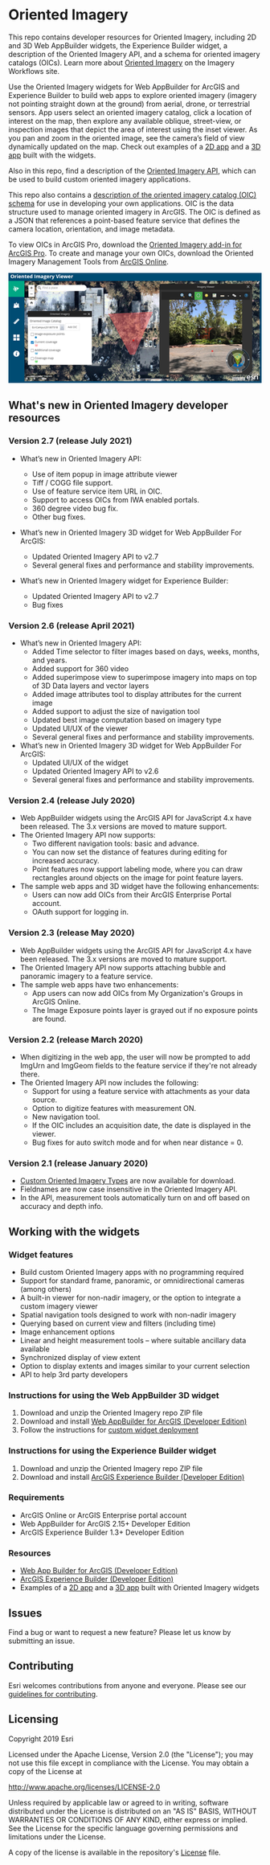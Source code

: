 # Oriented Imagery

This repo contains developer resources for Oriented Imagery, including 2D and 3D Web AppBuilder widgets, the Experience Builder widget, a description of the Oriented Imagery API, and a schema for oriented imagery catalogs (OICs). Learn more about [Oriented Imagery](https://doc.arcgis.com/en/imagery/workflows/resources/managing-and-visualizing-oriented-imagery.htm) on the Imagery Workflows site.

Use the Oriented Imagery widgets for Web AppBuilder for ArcGIS and Experience Builder to build web apps to explore oriented imagery (imagery not pointing straight down at the ground) from aerial, drone, or terrestrial sensors. App users select an oriented imagery catalog, click a location of interest on the map, then explore any available oblique, street-view, or inspection images that depict the area of interest using the inset viewer. As you pan and zoom in the oriented image, see the camera’s field of view dynamically updated on the map. Check out examples of a [2D app](https://oi1.img.arcgis.com/app/index.html) and a [3D app](https://oi1.img.arcgis.com/app3D/index.html) built with the widgets.

Also in this repo, find a description of the [Oriented Imagery API](OrientedImagery_API.pdf), which can be used to build custom oriented imagery applications. 

This repo also contains a [description of the oriented imagery catalog (OIC) schema](OrientedImageryCatalog_Schema.pdf) for use in developing your own applications. OIC is the data structure used to manage oriented imagery in ArcGIS. The OIC is defined as a JSON that references a point-based feature service that defines the camera location, orientation, and image metadata. 

To view OICs in ArcGIS Pro, download the [Oriented Imagery add-in for ArcGIS Pro](https://esriurl.com/OrientedImageryAddIn). To create and manage your own OICs, download the Oriented Imagery Management Tools from [ArcGIS Online](https://www.arcgis.com/home/item.html?id=36ee0bbedca64a5a8b68d7c69ab51728).

![App](OrientedImageryExampleApp.png)


## What's new in Oriented Imagery developer resources

### Version 2.7 (release July 2021)

* What’s new in Oriented Imagery API:
   - Use of item popup in image attribute viewer
   - Tiff / COGG file support.
   - Use of feature service item URL in OIC.
   - Support to access OICs from IWA enabled portals.
   - 360 degree video bug fix.
   - Other bug fixes.

* What’s new in Oriented Imagery 3D widget for Web AppBuilder For ArcGIS:
   - Updated Oriented Imagery API to v2.7
   - Several general fixes and performance and stability improvements.
   
* What’s new in Oriented Imagery widget for Experience Builder:
   - Updated Oriented Imagery API to v2.7
   - Bug fixes

### Version 2.6 (release April 2021)

* What’s new in Oriented Imagery API:
   - Added Time selector to filter images based on days, weeks, months, and years.
   - Added support for 360 video
   - Added superimpose view to superimpose imagery into maps on top of 3D Data layers and vector layers
   - Added image attributes tool to display attributes for the current image
   - Added support to adjust the size of navigation tool
   - Updated best image computation based on imagery type
   - Updated UI/UX of the viewer
   - Several general fixes and performance and stability improvements.
* What’s new in Oriented Imagery 3D widget for Web AppBuilder For ArcGIS:
   - Updated UI/UX of the widget
   - Updated Oriented Imagery API to v2.6
   - Several general fixes and performance and stability improvements.

### Version 2.4 (release July 2020)

* Web AppBuilder widgets using the ArcGIS API for JavaScript 4.x have been released. The 3.x versions are moved to mature support.
* The Oriented Imagery API now supports: 
    - Two different navigation tools: basic and advance.
	- You can now set the distance of features during editing for increased accuracy.
	- Point features now support labeling mode, where you can draw rectangles around objects on the image for point feature layers. 
* The sample web apps and 3D widget have the following enhancements:
	- Users can now add OICs from their ArcGIS Enterprise Portal account.
	- OAuth support for logging in.

### Version 2.3 (release May 2020)

* Web AppBuilder widgets using the ArcGIS API for JavaScript 4.x have been released. The 3.x versions are moved to mature support.
* The Oriented Imagery API now supports attaching bubble and panoramic imagery to a feature service.
* The sample web apps have two enhancements:
	- App users can now add OICs from My Organization's Groups in ArcGIS Online. 
	- The Image Exposure points layer is grayed out if no exposure points are found.

### Version 2.2 (release March 2020)

* When digitizing in the web app, the user will now be prompted to add ImgUrn and ImgGeom fields to the feature service if they're not already there.
* The Oriented Imagery API now includes the following:
	- Support for using a feature service with attachments as your data source.
	- Option to digitize features with measurement ON.
	- New navigation tool.
	- If the OIC includes an acquisition date, the date is displayed in the viewer.
	- Bug fixes for auto switch mode and for when near distance = 0.

### Version 2.1 (release January 2020)

* [Custom Oriented Imagery Types](https://github.com/Esri/oriented-imagery/tree/master/CustomTypes) are now available for download.
* Fieldnames are now case insensitive in the Oriented Imagery API.
* In the API, measurement tools automatically turn on and off based on accuracy and depth info.

## Working with the widgets

### Widget features

* Build custom Oriented Imagery apps with no programming required
* Support for standard frame, panoramic, or omnidirectional cameras (among others) 
* A built-in viewer for non-nadir imagery, or the option to integrate a custom imagery viewer
* Spatial navigation tools designed to work with non-nadir imagery
* Querying based on current view and filters (including time)
* Image enhancement options
* Linear and height measurement tools – where suitable ancillary data available
* Synchronized display of view extent
* Option to display extents and images similar to your current selection
* API to help 3rd party developers


### Instructions for using the Web AppBuilder 3D widget

1. Download and unzip the Oriented Imagery repo ZIP file
2. Download and install [Web AppBuilder for ArcGIS (Developer Edition)](https://developers.arcgis.com/web-appbuilder/guide/getstarted.htm)
3. Follow the instructions for [custom widget deployment](https://developers.arcgis.com/web-appbuilder/guide/deploy-custom-widget-and-theme.htm) 

### Instructions for using the Experience Builder widget

1. Download and unzip the Oriented Imagery repo ZIP file
2. Download and install [ArcGIS Experience Builder (Developer Edition)](https://developers.arcgis.com/experience-builder/guide/)


### Requirements

* ArcGIS Online or ArcGIS Enterprise portal account
* Web AppBuilder for ArcGIS 2.15+ Developer Edition
* ArcGIS Experience Builder 1.3+ Developer Edition

### Resources

* [Web App Builder for ArcGIS (Developer Edition)](https://developers.arcgis.com/web-appbuilder/)
* [ArcGIS Experience Builder (Developer Edition)](https://developers.arcgis.com/experience-builder/)
* Examples of a [2D app](https://oi1.img.arcgis.com/app/index.html) and a [3D app](https://oi1.img.arcgis.com/app3D/index.html) built with Oriented Imagery widgets

## Issues

Find a bug or want to request a new feature?  Please let us know by submitting an issue.

## Contributing

Esri welcomes contributions from anyone and everyone. Please see our [guidelines for contributing](https://github.com/esri/contributing).

## Licensing
Copyright 2019 Esri

Licensed under the Apache License, Version 2.0 (the "License");
you may not use this file except in compliance with the License.
You may obtain a copy of the License at

   http://www.apache.org/licenses/LICENSE-2.0

Unless required by applicable law or agreed to in writing, software
distributed under the License is distributed on an "AS IS" BASIS,
WITHOUT WARRANTIES OR CONDITIONS OF ANY KIND, either express or implied.
See the License for the specific language governing permissions and
limitations under the License.

A copy of the license is available in the repository's [License](LICENSE?raw=true) file.



